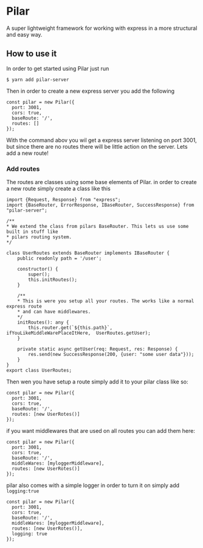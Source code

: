 # Pilar
A super lightweight framework for working with express in a more structural and easy way. 

## How to use it
In order to get started using Pilar just run
 
`$ yarn add pilar-server`

Then in order to create a new express server you add the following

```
const pilar = new Pilar({
  port: 3001,
  cors: true,
  baseRoute: '/',
  routes: []
});
```
With the command abov you wil get a express server listening on port 3001, but since there are no
routes there will be little action on the server. Lets add a new route!

### Add routes
The routes are classes using some base elements of Pilar. in order to create a new route simply create 
a class like this 

```
import {Request, Response} from "express";
import {BaseRouter, ErrorResponse, IBaseRouter, SuccessResponse} from "pilar-server";

/**
* We extend the class from pilars BaseRouter. This lets us use some built in stuff like
* pilars routing system.
*/

class UserRoutes extends BaseRouter implements IBaseRouter {
    public readonly path = '/user';
    
    constructor() {
        super();
        this.initRoutes();
    }
    
    /**
    * This is were you setup all your routes. The works like a normal express route
    * and can have middlewares. 
    */
    initRoutes(): any {
        this.router.get(`${this.path}`, ifYouLikeMiddleWarePlaceItHere,  UserRoutes.getUser);
    }
    
    private static async getUser(req: Request, res: Response) {
        res.send(new SuccessResponse(200, {user: "some user data"}));
    }
}
export class UserRoutes;
```

Then wen you have setup a route  simply add it to your pilar class like so:
```
const pilar = new Pilar({
  port: 3001,
  cors: true,
  baseRoute: '/',
  routes: [new UserRotes()]
});
```

if you want middlewares that are used on all routes you can add them here: 
```
const pilar = new Pilar({
  port: 3001,
  cors: true,
  baseRoute: '/',
  middleWares: [myloggerMiddleware],
  routes: [new UserRotes()]
});
```
pilar also comes with a simple logger in order to turn it on simply add 
`logging:true`
```
const pilar = new Pilar({
  port: 3001,
  cors: true,
  baseRoute: '/',
  middleWares: [myloggerMiddleware],
  routes: [new UserRotes()],
  logging: true
});
```

